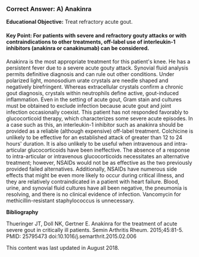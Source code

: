 
### Correct Answer: A) Anakinra 

**Educational Objective:** Treat refractory acute gout.

#### **Key Point:** For patients with severe and refractory gouty attacks or with contraindications to other treatments, off-label use of interleukin-1 inhibitors (anakinra or canakinumab) can be considered.

Anakinra is the most appropriate treatment for this patient's knee. He has a persistent fever due to a severe acute gouty attack. Synovial fluid analysis permits definitive diagnosis and can rule out other conditions. Under polarized light, monosodium urate crystals are needle shaped and negatively birefringent. Whereas extracellular crystals confirm a chronic gout diagnosis, crystals within neutrophils define active, gout-induced inflammation. Even in the setting of acute gout, Gram stain and cultures must be obtained to exclude infection because acute gout and joint infection occasionally coexist. This patient has not responded favorably to glucocorticoid therapy, which characterizes some severe acute episodes. In a case such as this, an interleukin-1 inhibitor such as anakinra should be provided as a reliable (although expensive) off-label treatment.
Colchicine is unlikely to be effective for an established attack of greater than 12 to 24 hours' duration. It is also unlikely to be useful when intravenous and intra-articular glucocorticoids have been ineffective.
The absence of a response to intra-articular or intravenous glucocorticoids necessitates an alternative treatment; however, NSAIDs would not be as effective as the two previously provided failed alternatives. Additionally, NSAIDs have numerous side effects that might be even more likely to occur during critical illness, and they are relatively contraindicated in a patient with heart failure.
Blood, urine, and synovial fluid cultures have all been negative, the pneumonia is resolving, and there is no clinical evidence of infection. Vancomycin for methicillin-resistant staphylococcus is unnecessary.

**Bibliography**

Thueringer JT, Doll NK, Gertner E. Anakinra for the treatment of acute severe gout in critically ill patients. Semin Arthritis Rheum. 2015;45:81-5. PMID: 25795473 doi:10.1016/j.semarthrit.2015.02.006

This content was last updated in August 2018.